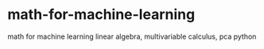# math-for-machine-learning
math for machine learning linear algebra, multivariable calculus, pca 
python
